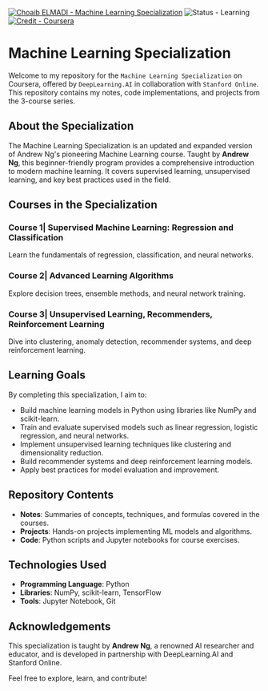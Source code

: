 [![Choaib ELMADI - Machine Learning Specialization](https://img.shields.io/badge/Choaib_ELMADI-Machine_Learning_Specialization-8800dd)](https://elmadichoaib.vercel.app) ![Status - Learning](https://img.shields.io/badge/Status-Learning-2bd729) [![Credit - Coursera](https://img.shields.io/badge/Credit-Coursera-3b8af2)](https://www.coursera.org/specializations/machine-learning-introduction)

# Machine Learning Specialization

Welcome to my repository for the `Machine Learning Specialization` on Coursera, offered by `DeepLearning.AI` in collaboration with `Stanford Online`. This repository contains my notes, code implementations, and projects from the 3-course series.

## About the Specialization

The Machine Learning Specialization is an updated and expanded version of Andrew Ng's pioneering Machine Learning course. Taught by **Andrew Ng**, this beginner-friendly program provides a comprehensive introduction to modern machine learning. It covers supervised learning, unsupervised learning, and key best practices used in the field.

## Courses in the Specialization

### Course 1| Supervised Machine Learning: Regression and Classification

Learn the fundamentals of regression, classification, and neural networks.

### Course 2| Advanced Learning Algorithms

Explore decision trees, ensemble methods, and neural network training.

### Course 3| Unsupervised Learning, Recommenders, Reinforcement Learning

Dive into clustering, anomaly detection, recommender systems, and deep reinforcement learning.

## Learning Goals

By completing this specialization, I aim to:

- Build machine learning models in Python using libraries like NumPy and scikit-learn.
- Train and evaluate supervised models such as linear regression, logistic regression, and neural networks.
- Implement unsupervised learning techniques like clustering and dimensionality reduction.
- Build recommender systems and deep reinforcement learning models.
- Apply best practices for model evaluation and improvement.

## Repository Contents

- **Notes**: Summaries of concepts, techniques, and formulas covered in the courses.
- **Projects**: Hands-on projects implementing ML models and algorithms.
- **Code**: Python scripts and Jupyter notebooks for course exercises.

## Technologies Used

- **Programming Language**: Python
- **Libraries**: NumPy, scikit-learn, TensorFlow
- **Tools**: Jupyter Notebook, Git

## Acknowledgements

This specialization is taught by **Andrew Ng**, a renowned AI researcher and educator, and is developed in partnership with DeepLearning.AI and Stanford Online.

Feel free to explore, learn, and contribute!
